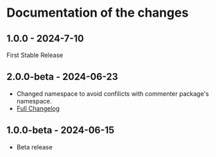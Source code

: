 # Documentation of the changes

## 1.0.0 - 2024-7-10
First Stable Release

## 2.0.0-beta - 2024-06-23
- Changed namespace to avoid confilicts with commenter package's namespace.
- [Full Changelog](https://github.com/Lakshan-Madushanka/laravel-comments-admin-panel/compare/1.0.0-beta...2.0.0-beta)
  
## 1.0.0-beta - 2024-06-15
- Beta release
